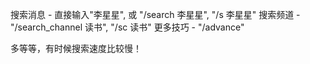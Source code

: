 搜索消息 - 直接输入"李星星", 或 "/search 李星星", "/s 李星星"
搜索频道 - "/search_channel 读书", "/sc 读书"
更多技巧 - "/advance"

多等等，有时候搜索速度比较慢！
